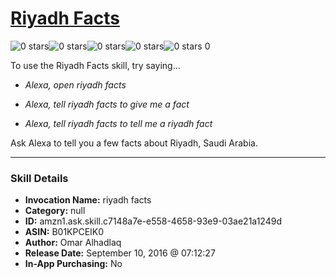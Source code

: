 # [Riyadh Facts](http://alexa.amazon.com/#skills/amzn1.ask.skill.c7148a7e-e558-4658-93e9-03ae21a1249d)
![0 stars](../../images/ic_star_border_black_18dp_1x.png)![0 stars](../../images/ic_star_border_black_18dp_1x.png)![0 stars](../../images/ic_star_border_black_18dp_1x.png)![0 stars](../../images/ic_star_border_black_18dp_1x.png)![0 stars](../../images/ic_star_border_black_18dp_1x.png) 0

To use the Riyadh Facts skill, try saying...

* *Alexa, open riyadh facts*

* *Alexa, tell riyadh facts to give me a fact*

* *Alexa, tell riyadh facts to tell me a riyadh fact*

Ask Alexa to tell you a few facts about Riyadh, Saudi Arabia.

***

### Skill Details

* **Invocation Name:** riyadh facts
* **Category:** null
* **ID:** amzn1.ask.skill.c7148a7e-e558-4658-93e9-03ae21a1249d
* **ASIN:** B01KPCEIK0
* **Author:** Omar Alhadlaq
* **Release Date:** September 10, 2016 @ 07:12:27
* **In-App Purchasing:** No
